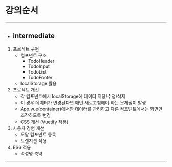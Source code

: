 # 강의순서
***
* ## intermediate
1. 프로젝트 구현
    * 컴포넌트 구조
      * TodoHeader
      * TodoInput
      * TodoList
      * TodoFooter
    * localStorage 활용
2. 프로젝트 개선
   * 각 컴포넌트에서 localStorage에 데이터 저장/수정/삭제
   * 이 경우 데이터가 변경된다면 매번 새로고침해야 하는 문제점이 발생
   * App.vue(container)에서만 데이터를 관리하고 다른 컴포넌트에서는 화면만 조작하도록 변경
   * CSS 개선 (Vuetify 적용)
3. 사용자 경험 개선
   * 모달 컴포넌트 등록
   * 트렌지션 적용
4. ES6 적용
   * 속성명 축약
***